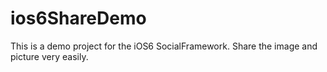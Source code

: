 ios6ShareDemo
=============

This is a demo project for the iOS6 SocialFramework. Share the image and picture very easily.